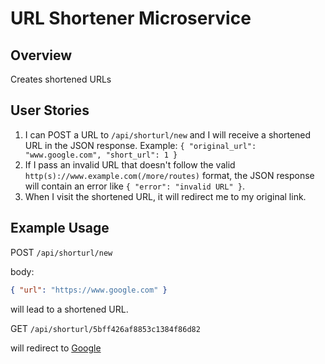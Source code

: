 # URL Shortener Microservice

## Overview

Creates shortened URLs

## User Stories

1. I can POST a URL to `/api/shorturl/new` and I will receive a shortened URL in the JSON response. Example: `{ "original_url": "www.google.com", "short_url": 1 }`
2. If I pass an invalid URL that doesn't follow the valid `http(s)://www.example.com(/more/routes)` format, the JSON response will contain an error like `{ "error": "invalid URL" }`.
3. When I visit the shortened URL, it will redirect me to my original link.

## Example Usage

POST `/api/shorturl/new`

body:

```json
{ "url": "https://www.google.com" }
```

will lead to a shortened URL.

GET `/api/shorturl/5bff426af8853c1384f86d82`

will redirect to [Google](https://www.google.com)

